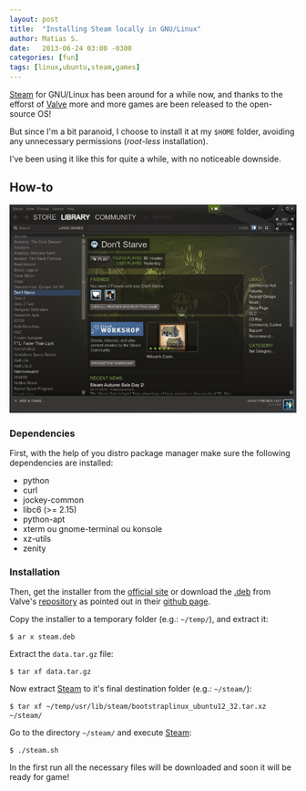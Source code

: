 ```yaml
---
layout: post
title:  "Installing Steam locally in GNU/Linux"
author: Matias S.
date:   2013-06-24 03:00 -0300
categories: [fun]
tags: [linux,ubuntu,steam,games]
---
```


[Steam](http://store.steampowered.com/) for GNU/Linux has been around for a while now, and thanks to the efforst of [Valve](http://www.valvesoftware.com/) more and more games are been released to the open-source OS!

But since I'm a bit paranoid, I choose to install it at my `$HOME` folder, avoiding any unnecessary permissions (*root-less* installation).

I've been using it like this for quite a while, with no noticeable downside.

## How-to

![Steam on Linux](/assets/installing-steam-locally-in-gnu-linux-screenshot.png)

### Dependencies

First, with the help of you distro package manager make sure the following dependencies are installed:

- python
- curl
- jockey-common
- libc6 (\>= 2.15)
- python-apt
- xterm ou gnome-terminal ou konsole
- xz-utils
- zenity

### Installation

Then, get the installer from the [official site](http://store.steampowered.com/about/) or download the [.deb](http://en.wikipedia.org/wiki/Deb_\(file_format\)) from Valve's [repository](http://media.steampowered.com/client/installer/steam.deb) as pointed out in their [github page](https://github.com/ValveSoftware/steam-for-linux).

Copy the installer to a temporary folder (e.g.: `~/temp/`), and extract it:

```console
$ ar x steam.deb
```

Extract the `data.tar.gz` file:

```console
$ tar xf data.tar.gz
```

Now extract [Steam](http://store.steampowered.com/) to it's final destination folder (e.g.: `~/steam/`):

```console
$ tar xf ~/temp/usr/lib/steam/bootstraplinux_ubuntu12_32.tar.xz ~/steam/
```

Go to the directory `~/steam/` and execute [Steam](http://store.steampowered.com/):

```console
$ ./steam.sh
```

In the first run all the necessary files will be downloaded and soon it will be ready for game!
